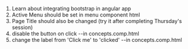 1. Learn about integrating bootstrap in angular app
2. Active Menu should be set in menu component html  
3. Page Title should also be changed (try it after completing Thursday's session)
4. disable the button on click --in concepts.comp.html 
5. change the label from 'Click me' to 'clicked'  --in concepts.comp.html 